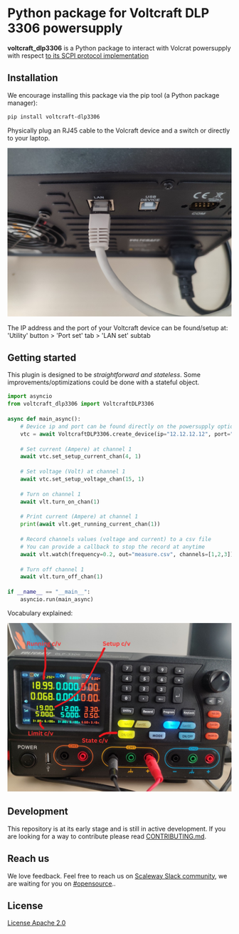# Python package for Voltcraft DLP 3306 powersupply

**voltcraft_dlp3306** is a Python package to interact with Volcrat powersupply with respect [to its SCPI protocol implementation](https://asset.conrad.com/media10/add/160267/c1/-/en/002619140ML00/mode-demploi-2619140-alimentation-de-laboratoire-reglable-voltcraft-dlp-3306-0-30-v-0-6-a-378-w-rs-232-usb-lan-fonction-esclave-nbr-d.pdf)

## Installation

We encourage installing this package via the pip tool (a Python package manager):

```bash
pip install voltcraft-dlp3306
```

Physically plug an RJ45 cable to the Volcraft device and a switch or directly to your laptop.

![](docs/voltcraft_1.jpg)

The IP address and the port of your Voltcraft device can be found/setup at: 'Utility' button > 'Port set' tab > 'LAN set' subtab

## Getting started

This plugin is designed to be *straightforward and stateless*. Some improvements/optimizations could be done with a stateful object.

```python
import asyncio
from voltcraft_dlp3306 import VoltcraftDLP3306

async def main_async():
    # Device ip and port can be found directly on the powersupply option
    vtc = await VoltcraftDLP3306.create_device(ip="12.12.12.12", port="1234")

    # Set current (Ampere) at channel 1
    await vtc.set_setup_current_chan(4, 1)

    # Set voltage (Volt) at channel 1
    await vtc.set_setup_voltage_chan(15, 1)

    # Turn on channel 1
    await vlt.turn_on_chan(1)

    # Print current (Ampere) at channel 1
    print(await vlt.get_running_current_chan(1))

    # Record channels values (voltage and current) to a csv file
    # You can provide a callback to stop the record at anytime
    await vlt.watch(frequency=0.2, out="measure.csv", channels=[1,2,3])

    # Turn off channel 1
    await vlt.turn_off_chan(1)

if __name__ == "__main__":
    asyncio.run(main_async)

```

Vocabulary explained:

![](docs/voltcraft_2.jpg)

## Development
This repository is at its early stage and is still in active development. If you are looking for a way to contribute please read [CONTRIBUTING.md](CONTRIBUTING.md).

## Reach us
We love feedback. Feel free to reach us on [Scaleway Slack community](https://slack.scaleway.com/), we are waiting for you on [#opensource](https://scaleway-community.slack.com/app_redirect?channel=opensource)..

## License
[License Apache 2.0](LICENSE)
